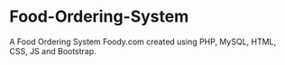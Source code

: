 # Food-Ordering-System
A Food Ordering System Foody.com created using PHP, MySQL, HTML, CSS, JS and Bootstrap.
